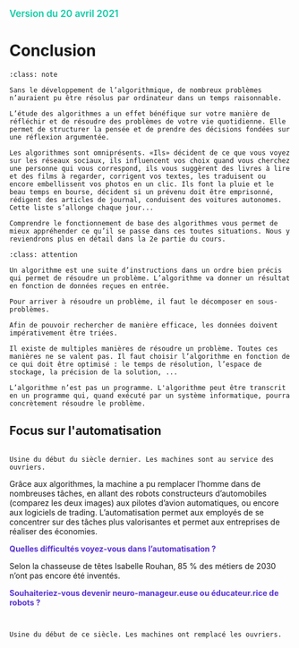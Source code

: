<span style="color:rgb(13, 204, 166);font-weight:600; font-size:1.2em">Version du 20 avril 2021</span>

Conclusion
==========

````{admonition} Pourquoi est-ce important ?
:class: note

Sans le développement de l’algorithmique, de nombreux problèmes n’auraient pu être résolus par ordinateur dans un temps raisonnable.

L’étude des algorithmes a un effet bénéfique sur votre manière de réfléchir et de résoudre des problèmes de votre vie quotidienne. Elle permet de structurer la pensée et de prendre des décisions fondées sur une réflexion argumentée.

Les algorithmes sont omniprésents. «Ils» décident de ce que vous voyez sur les réseaux sociaux, ils influencent vos choix quand vous cherchez une personne qui vous correspond, ils vous suggèrent des livres à lire et des films à regarder, corrigent vos textes, les traduisent ou encore embellissent vos photos en un clic. Ils font la pluie et le beau temps en bourse, décident si un prévenu doit être emprisonné, rédigent des articles de journal, conduisent des voitures autonomes. Cette liste s’allonge chaque jour...

Comprendre le fonctionnement de base des algorithmes vous permet de mieux appréhender ce qu’il se passe dans ces toutes situations. Nous y reviendrons plus en détail dans la 2e partie du cours.

````


````{admonition} A retenir
:class: attention

Un algorithme est une suite d’instructions dans un ordre bien précis qui permet de résoudre un problème. L’algorithme va donner un résultat en fonction de données reçues en entrée.

Pour arriver à résoudre un problème, il faut le décomposer en sous-problèmes.

Afin de pouvoir rechercher de manière efficace, les données doivent impérativement être triées.

Il existe de multiples manières de résoudre un problème. Toutes ces manières ne se valent pas. Il faut choisir l’algorithme en fonction de ce qui doit être optimisé : le temps de résolution, l’espace de stockage, la précision de la solution, ...

L’algorithme n’est pas un programme. L'algorithme peut être transcrit en un programme qui, quand exécuté par un système informatique, pourra concrètement résoudre le problème.     

````




## Focus sur l'automatisation

```{figure} media/Automatisation_avant.png

Usine du début du siècle dernier. Les machines sont au service des ouvriers.

```

Grâce aux algorithmes, la machine a pu remplacer l’homme dans de nombreuses tâches, en allant des robots constructeurs d’automobiles (comparez les deux images) aux pilotes d’avion automatiques, ou encore aux logiciels de trading. L’automatisation permet aux employés de se concentrer sur des tâches plus valorisantes et permet aux entreprises  de réaliser des économies. 

**<span style="color:rgb(89, 51, 209)">Quelles difficultés voyez-vous dans l’automatisation ?</span>**

Selon la chasseuse de têtes Isabelle Rouhan, 85 % des métiers de 2030 n’ont pas encore été inventés.  

**<span style="color:rgb(89, 51, 209)">Souhaiteriez-vous devenir neuro-manageur.euse ou éducateur.rice de robots ?</span>**

```{figure} media/Automatisation_apres.png


Usine du début de ce siècle. Les machines ont remplacé les ouvriers.

```

